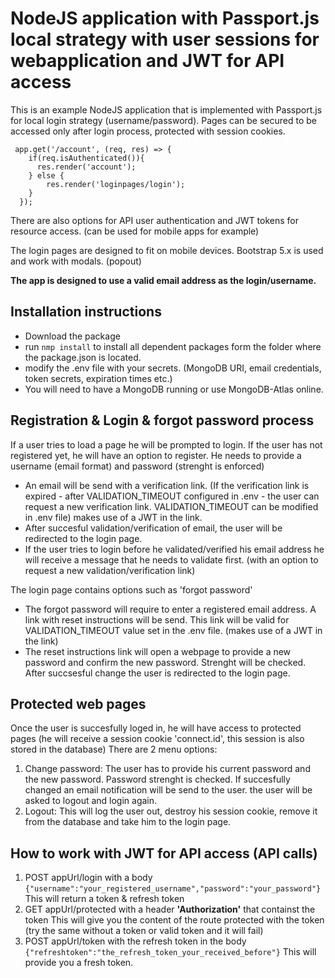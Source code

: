 # NodeJS application with Passport.js local strategy with user sessions for webapplication and JWT for API access

This is an example NodeJS application that is implemented with Passport.js for local login strategy (username/password). Pages can be secured to be accessed only after login process, protected with session cookies.
```
 app.get('/account', (req, res) => {
    if(req.isAuthenticated()){
      res.render('account');
    } else {
        res.render('loginpages/login');
    }
  });
```

There are also options for API user authentication and JWT tokens for resource access. (can be used for mobile apps for example)

The login pages are designed to fit on mobile devices. Bootstrap 5.x is used and work with modals. (popout)

**The app is designed to use a valid email address as the login/username.**

## Installation instructions
- Download the package
- run ```nmp install``` to install all dependent packages form the folder where the package.json is located.
- modify the .env file with your secrets. (MongoDB URI, email credentials, token secrets, expiration times etc.)
- You will need to have a MongoDB running or use MongoDB-Atlas online.

## Registration & Login & forgot password process

If a user tries to load a page he will be prompted to login.
If the user has not registered yet, he will have an option to register. He needs to provide a username (email format) and password (strenght is enforced)
- An email will be send with a verification link. (If the verification link is expired - after VALIDATION_TIMEOUT configured in .env - the user can request a new verification link. VALIDATION_TIMEOUT can be modified in .env file) makes use of a JWT in the link.
- After succesful validation/verification of email, the user will be redirected to the login page.
- If the user tries to login before he validated/verified his email address he will receive a message that he needs to validate first. (with an option to request a new validation/verification link)
  
The login page contains options such as 'forgot password'
- The forgot password will require to enter a registered email address. A link with reset instructions will be send. This link will be valid for VALIDATION_TIMEOUT value set in the .env file. (makes use of a JWT in the link)
- The reset instructions link will open a webpage to provide a new password and confirm the new password. Strenght will be checked. After succsesful change the user is redirected to the login page.

## Protected web pages
Once the user is succesfully loged in, he will have access to protected pages (he will receive a session cookie 'connect.id', this session is also stored in the database)
There are 2 menu options:
1. Change password: The user has to provide his current password and the new password. Password strenght is checked. If succesfully changed an email notification will be send to the user. the user will be asked to logout and login again.
2. Logout: This will log the user out, destroy his session cookie, remove it from the database and take him to the login page.


## How to work with JWT for API access (API calls)
1. POST appUrl/login with a body ```{"username":"your_registered_username","password":"your_password"}```
This will return a token & refresh token
2. GET appUrl/protected with a header **'Authorization'** that containst the token
This will give you the content of the route protected with the token (try the same without a token or valid token and it will fail)
3. POST appUrl/token with the refresh token in the body ```{"refreshtoken":"the_refresh_token_your_received_before"}```
This will provide you a fresh token.
